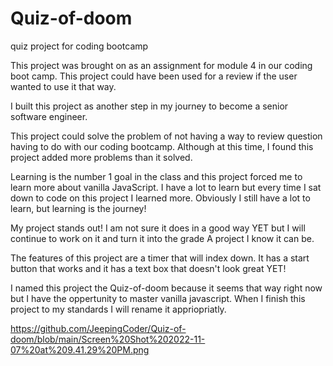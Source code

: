 # Quiz-of-doom
quiz project for coding bootcamp
<!-- GIVEN I am taking a code quiz
WHEN I click the start button
THEN a timer starts and I am presented with a question
WHEN I answer a question
THEN I am presented with another question
WHEN I answer a question incorrectly
THEN time is subtracted from the clock
WHEN all questions are answered or the timer reaches 0
THEN the game is over
WHEN the game is over
THEN I can save my initials and score -->

This project was brought on as an assignment for module 4 in our coding boot camp. This project could have been used for a review if the user wanted to use it that way. 

I built this project as another step in my journey to become a senior software engineer. 

This project could solve the problem of not having a way to review question having to do with our coding bootcamp. Although at this time, I found this project added more problems than it solved. 

 Learning is the number 1 goal in the class and this project forced me to learn more about vanilla JavaScript. I have a lot to learn but every time I sat down to code on this project I learned more. Obviously I still have a lot to learn, but learning is the journey!

 My project stands out! I am not sure it does in a good way YET but I will continue to work on it and turn it into the grade A project I know it can be. 

The features of this project are a timer that will index down. It has a start button that works and it has a text box that doesn't look great YET! 

I named this project the Quiz-of-doom because it seems that way right now but I have the oppertunity to master vanilla javascript. When I finish this project to my standards I will rename it appriopriatly. 

https://github.com/JeepingCoder/Quiz-of-doom/blob/main/Screen%20Shot%202022-11-07%20at%209.41.29%20PM.png
